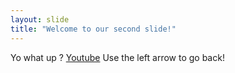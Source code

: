 ```yaml
---
layout: slide
title: "Welcome to our second slide!"
---
```

Yo what up ? [Youtube](https://www.youtube.com/)
Use the left arrow to go back!
